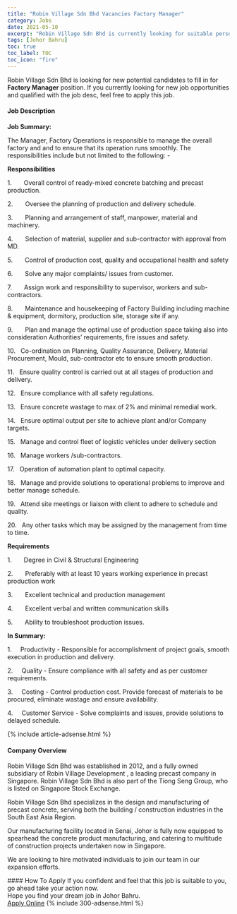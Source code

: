 ```yaml
---
title: "Robin Village Sdn Bhd Vacancies Factory Manager" 
category: Jobs 
date: 2021-05-10 
excerpt: "Robin Village Sdn Bhd is currently looking for suitable person to fill in the Factory Manager which based in Johor Bahru" 
tags: [Johor Bahru] 
toc: true 
toc_label: TOC 
toc_icon: "fire" 
--- 
```


<p>Robin Village Sdn Bhd is looking for new potential candidates to fill in for <b>Factory Manager</b> position. If you currently looking for new job opportunities and qualified with the job desc, feel free to apply this job.
</p><div><div><h4>Job Description</h4></div><div><div><span><div><p><strong>Job Summary:</strong></p><p><span>The Manager, Factory Operations is responsible to manage the overall factory and and to ensure that its operation runs smoothly. The responsibilities include but not limited to the following: -</span></p><p><strong>Responsibilities</strong></p><p>1.&#160;&#160;&#160;&#160;&#160;&#160;&#160;Overall control of ready-mixed concrete batching and precast production.</p><p>2.&#160;&#160;&#160;&#160;&#160;&#160;&#160;Oversee the planning of production and delivery schedule.</p><p>3.&#160;&#160;&#160;&#160;&#160;&#160;&#160;Planning and arrangement of staff, manpower, material and machinery.</p><p>4.&#160;&#160;&#160;&#160;&#160;&#160;&#160;Selection of material, supplier and sub-contractor with approval from MD.</p><p>5.&#160;&#160;&#160;&#160;&#160;&#160;&#160;Control of production cost, quality and occupational health and safety</p><p>6.&#160;&#160;&#160;&#160;&#160;&#160;&#160;Solve any major complaints/ issues from customer.</p><p>7.&#160;&#160;&#160;&#160;&#160;&#160;&#160;Assign work and responsibility to supervisor, workers and sub-contractors.</p><p>8.&#160;&#160;&#160;&#160;&#160;&#160;&#160;Maintenance and housekeeping of Factory Building including machine &amp; equipment, dormitory, production site, storage site if any.</p><p>9.&#160;&#160;&#160;&#160;&#160;&#160;&#160;Plan and manage the optimal use of production space taking also into consideration Authorities&#8217; requirements, fire issues and safety.</p><p>10.&#160;&#160;&#160;Co-ordination on Planning, Quality Assurance, Delivery, Material Procurement, Mould, sub-contractor etc to ensure smooth production.</p><p>11.&#160;&#160;&#160;Ensure quality control is carried out at all stages of production and delivery.</p><p>12.&#160;&#160;&#160;Ensure compliance with all safety regulations.</p><p>13.&#160;&#160;&#160;Ensure concrete wastage to max of 2% and minimal remedial work.</p><p>14.&#160;&#160;&#160;Ensure optimal output per site to achieve plant and/or Company targets.</p><p>15.&#160;&#160;&#160;Manage and control fleet of logistic vehicles under delivery section</p><p>16.&#160;&#160;&#160;Manage workers /sub-contractors.</p><p>17.&#160;&#160;&#160;Operation of automation plant to optimal capacity.</p><p>18.&#160;&#160;&#160;Manage and provide solutions to operational problems to improve and better manage schedule.</p><p>19.&#160;&#160;&#160;Attend site meetings or liaison with client to adhere to schedule and quality.</p><p>20.&#160;&#160;&#160;Any other tasks which may be assigned by the management from time to time.&#160;</p><p><strong>Requirements</strong></p><p>1.&#160;&#160;&#160;&#160;&#160;&#160;&#160;Degree in Civil &amp; Structural Engineering</p><p>2.&#160;&#160;&#160;&#160;&#160;&#160;&#160;Preferably with at least 10 years working experience in precast production work</p><p>3.&#160;&#160;&#160;&#160;&#160;&#160;&#160;Excellent technical and production management</p><p>4.&#160;&#160;&#160;&#160;&#160;&#160;&#160;Excellent verbal and written communication skills</p><p>5.&#160;&#160;&#160;&#160;&#160;&#160;&#160;Ability to troubleshoot production issues.</p><p><strong>In Summary:</strong></p><p>1.&#160;&#160;&#160;&#160;&#160;Productivity - Responsible for accomplishment of project goals, smooth execution in production and delivery.</p><p>2.&#160;&#160;&#160;&#160;&#160;Quality - Ensure compliance with all safety and as per customer requirements.</p><p>3.&#160;&#160;&#160;&#160;&#160;Costing - Control production cost. Provide forecast of materials to be procured, eliminate wastage and ensure availability.</p><p>4.&#160;&#160;&#160;&#160;&#160;Customer Service - Solve complaints and issues, provide solutions to delayed schedule.&#160;&#160;</p></div></span></div></div></div> 
{% include article-adsense.html %} 
<div><div><h4>Company Overview</h4></div><div><div><span><div><p>Robin Village Sdn Bhd&#160;was established in 2012, and a fully owned subsidiary&#160;of Robin Village Development , a leading precast company in Singapore. Robin Village Sdn Bhd is also part of the Tiong Seng Group, who is listed on Singapore Stock Exchange.</p><p>Robin Village Sdn Bhd specializes in the design and manufacturing of precast concrete, serving both the building / construction industries in the South East Asia Region.</p><p>Our manufacturing facility located in&#160;Senai, Johor is&#160;fully now&#160;equipped to spearhead the concrete product manufacturing, and catering to&#160;multitude of construction projects undertaken now in Singapore.</p><p>We are looking to hire motivated individuals to join our team in our expansion efforts.</p></div></span></div></div></div> 
#### How To Apply 
If you confident and feel that this job is suitable to you, go ahead take your action now. <br/> 
Hope you find your dream job in Johor Bahru. <br/> 
<a href="https://www.jobstreet.com.my/en/job/factory-manager-4561804?jobId=jobstreet-my-job-4561804&" class="btn btn--info" target="_blank" rel="nofollow noopenner">Apply Online</a> 
{% include 300-adsense.html %} 